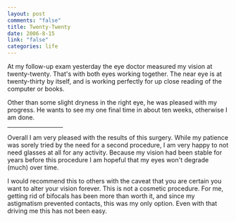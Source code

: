 ```yaml
--- 
layout: post
comments: "false"
title: Twenty-Twenty
date: 2006-8-15
link: "false"
categories: life
---
```

At my follow-up exam yesterday the eye doctor measured my vision at twenty-twenty. That's with both eyes working together. The near eye is at twenty-thirty by itself, and is working perfectly for up close reading of the computer or books.

Other than some slight dryness in the right eye, he was pleased with my progress. He wants to see my one final time in about ten weeks, otherwise I am done.

<hr width="25%" />Overall I am very pleased with the results of this surgery. While my patience was sorely tried by the need for a second procedure, I am very happy to not need glasses at all for any activity. Because my vision had been stable for years before this procedure I am hopeful that my eyes won't degrade (much) over time.

I would recommend this to others with the caveat that you are certain you want to alter your vision forever. This is not a cosmetic procedure. For me, getting rid of bifocals has been more than worth it, and since my astigmatism prevented contacts, this was my only option.  Even with that driving me this has not been easy.
